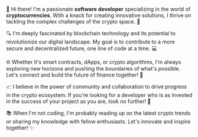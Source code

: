 👋 Hi there! I'm a passionate **software developer** specializing in the world of **cryptocurrencies**. With a knack for creating innovative solutions, I thrive on tackling the complex challenges of the crypto space. 🚀

🔍 I'm deeply fascinated by blockchain technology and its potential to revolutionize our digital landscape. My goal is to contribute to a more secure and decentralized future, one line of code at a time. 💻

🌐 Whether it's smart contracts, dApps, or crypto algorithms, I'm always exploring new horizons and pushing the boundaries of what's possible. Let's connect and build the future of finance together! 💼

📈 I believe in the power of community and collaboration to drive progress in the crypto ecosystem. If you're looking for a developer who is as invested in the success of your project as you are, look no further! 🤝

📚 When I'm not coding, I'm probably reading up on the latest crypto trends or sharing my knowledge with fellow enthusiasts. Let's innovate and inspire together! ✨

